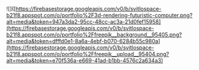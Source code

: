 ![]([https://firebasestorage.googleapis.com/v0/b/svitlospace-b21f8.appspot.com/o/portfolio%2F3d-rendering-futuristic-computer.png?alt=media&token=947a3da2-95cc-48cc-ac3a-21d0fef15958](https://firebasestorage.googleapis.com/v0/b/svitlospace-b21f8.appspot.com/o/portfolio%2Ffreepik__background__95405.png?alt=media&token=dfffd0e1-8a6a-4ebf-b070-6284b55c980a](https://firebasestorage.googleapis.com/v0/b/svitlospace-b21f8.appspot.com/o/portfolio%2Ffreepik__upload__95404.png?alt=media&token=e70f536a-e669-41ad-b1bb-4576c2a634a3)
